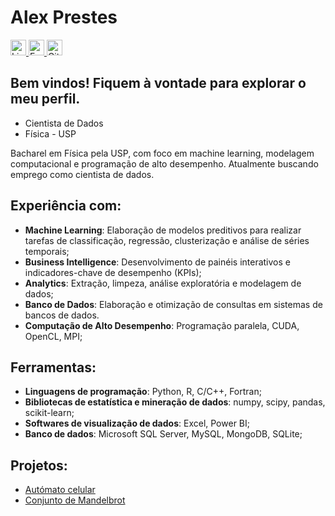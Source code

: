  # Alex Prestes
 <!-- links importantes e badge -->
<a href="https://www.linkedin.com/in/alexsprestes/">
  <img src="https://img.shields.io/badge/-LinkedIn-blue?style=flat-square&logo=Linkedin&logoColor=white" alt="LinkedIn" height="25"/>
</a>
<a href="mailto://alex_sp_@hotmail.com">
  <img src="https://img.shields.io/badge/-Hotmail-purple?style=flat-square&logo=microsoftoutlook&logoColor=white" alt="E-mail" height="25"/>
</a>
<a href="https://github.com/AlexPrestes/AlexPrestes/blob/main/curriculo.pdf">
  <img src="https://img.shields.io/badge/-Curriculo-blue?color=%23238636&style=flat-square&logo=googledocs&logoColor=white" alt="Github" height="25" />
</a>


## Bem vindos! Fiquem à vontade para explorar o meu perfil.

* Cientista de Dados
* Física - USP

Bacharel em Física pela USP, com foco em machine learning, modelagem computacional e programação de alto desempenho. Atualmente buscando emprego como cientista de dados.


## Experiência com:
- **Machine Learning**: Elaboração de modelos preditivos para realizar tarefas de classificação, regressão, clusterização e análise de séries temporais;
- **Business Intelligence**: Desenvolvimento de painéis interativos e indicadores-chave de desempenho (KPIs);
- **Analytics**: Extração, limpeza, análise exploratória e modelagem de dados;
- **Banco de Dados**: Elaboração e otimização de consultas em sistemas de bancos de dados.
- **Computação de Alto Desempenho**: Programação paralela, CUDA, OpenCL, MPI;

## Ferramentas:
- **Linguagens de programação**: Python, R, C/C++, Fortran;
- **Bibliotecas de estatística e mineração de dados**: numpy, scipy, pandas, scikit-learn;
- **Softwares de visualização de dados**: Excel, Power BI;
- **Banco de dados**: Microsoft SQL Server, MySQL, MongoDB, SQLite;

## Projetos:

- [Autómato celular](https://github.com/AlexPrestes/cellular-automata)
- [Conjunto de Mandelbrot](https://github.com/AlexPrestes/mandelbrot)
